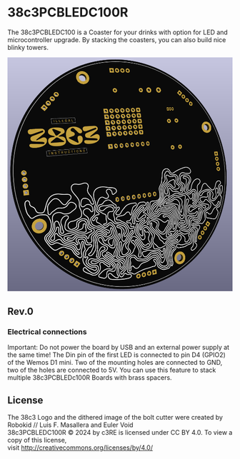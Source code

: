 # 38c3PCBLEDC100R

The 38c3PCBLEDC100 is a Coaster for your drinks with option for LED and microcontroller upgrade. By stacking the coasters, you can also build nice blinky towers.

![rendering of the 38c3PCBLEDC100R](https://github.com/c3re/38c3PCBLEDC100R/blob/master/Rev.0/Media/Back.png)

## Rev.0

### Electrical connections

Important: Do not power the board by USB and an external power supply at the same time!
The Din pin of the first LED is connected to pin D4 (GPIO2) of the Wemos D1 mini. Two of the mounting holes are connected to GND, two of the holes are connected to 5V. You can use this feature to stack multiple 38c3PCBLEDc100R Boards with brass spacers.

## License

The 38c3 Logo and the dithered image of the bolt cutter were created by Robokid // Luis F. Masallera and Euler Void   
38c3PCBLEDC100R © 2024 by c3RE is licensed under CC BY 4.0. To view a copy of this license,   
visit http://creativecommons.org/licenses/by/4.0/


